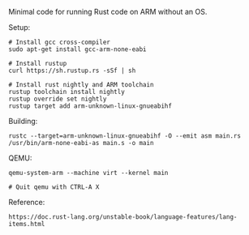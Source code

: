 Minimal code for running Rust code on ARM without an OS.

Setup:

    # Install gcc cross-compiler
    sudo apt-get install gcc-arm-none-eabi

    # Install rustup
    curl https://sh.rustup.rs -sSf | sh

    # Install rust nightly and ARM toolchain
    rustup toolchain install nightly
    rustup override set nightly
    rustup target add arm-unknown-linux-gnueabihf

Building:

    rustc --target=arm-unknown-linux-gnueabihf -O --emit asm main.rs
    /usr/bin/arm-none-eabi-as main.s -o main

QEMU:

    qemu-system-arm --machine virt --kernel main

    # Quit qemu with CTRL-A X

Reference:

    https://doc.rust-lang.org/unstable-book/language-features/lang-items.html
